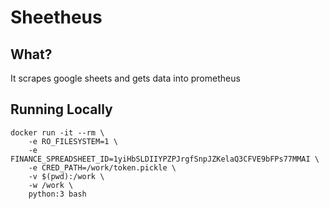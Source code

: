 # Sheetheus
## What?
It scrapes google sheets and gets data into prometheus

## Running Locally
```
docker run -it --rm \
    -e RO_FILESYSTEM=1 \
    -e FINANCE_SPREADSHEET_ID=1yiHbSLDIIYPZPJrgfSnpJZKelaQ3CFVE9bFPs77MMAI \
    -e CRED_PATH=/work/token.pickle \
    -v $(pwd):/work \
    -w /work \
    python:3 bash
```

